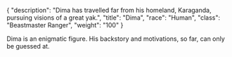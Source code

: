 {
"description": "Dima has travelled far from his homeland, Karaganda, pursuing visions of a great yak.",
"title": "Dima",
"race": "Human",
"class": "Beastmaster Ranger",
"weight": "100"
}

Dima is an enigmatic figure. His backstory and motivations, so far, can only be guessed at.
